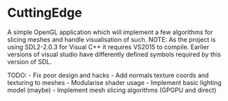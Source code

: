 # CuttingEdge
A simple OpenGL application which will implement a few algorithms for slicing meshes and handle visualisation of such.
NOTE: As the project is using SDL2-2.0.3 for Visual C++ it requires VS2015 to compile. Earlier versions of visual studio have differently defined symbols required by this version of SDL.

TODO:
	- Fix poor design and hacks
	- Add normals texture coords and texturing to meshes
	- Modularise shader usage
	- Implement basic lighting model (maybe)
	- Implement mesh slicing algorithms (GPGPU and direct)